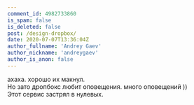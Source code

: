 ```yaml
---
comment_id: 4982733860
is_spam: false
is_deleted: false
post: /design-dropbox/
date: 2020-07-07T13:36:04Z
author_fullname: 'Andrey Gaev'
author_nickname: 'andreygaev'
author_is_anon: false
---
```


<p>ахаха. хорошо их макнул. <br>Но зато дропбокс любит оповещения. много оповещений ))<br>Этот сервис застрял в нулевых.</p>
